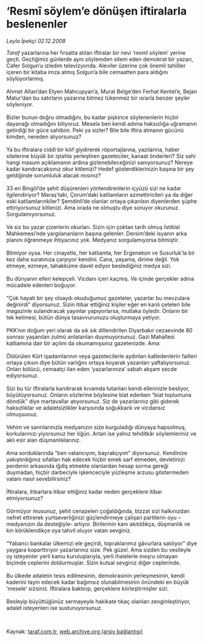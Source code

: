 # ‘Resmî söylem’e dönüşen iftiralarla beslenenler

*Leyla İpekçi 02.12.2008*

<div class="taraf_structure_2col_1zq">
<div class="margen_n">



 <p><i>Taraf</i> yazarlarına her fırsatta atılan iftiralar bir nevi ‘resmî söylem’ yerine geçti. Geçtiğimiz günlerde aynı söylemden sitem eden demokrat bir yazarı, Cafer Solgun’u izledim televizyonda. Aleviler üzerine çok önemli tahliller içeren bir kitaba imza atmış Solgun’a bile cemaatten para aldığını söylüyorlarmış. <br/><br/>Ahmet Altan’dan Etyen Mahcupyan’a, Murat Belge’den Ferhat Kentel’e, Bejan Matur’dan bu satırların yazarına bitmez tükenmez bir ısrarla benzer şeyler söyleniyor. <br/><br/>Bizler bunun doğru olmadığını, bu kadar pişkince söylenenlerin hiçbir dayanağı olmadığını biliyoruz. Mesela ben kendi adıma haksızlığa uğramanın getirdiği bir güce sahibim. Peki ya sizler? Bile bile iftira atmanın gücünü kimden, nereden alıyorsunuz? <br/><br/>Ya bu iftiralara ciddi bir kılıf giydirerek röportajlarına, yazılarına, haber sitelerine büyük bir iştahla yerleştiren gazeteciler, kanaat önderleri? Siz sahi hangi masum açıklamanın ardına gizlenebileceğinizi sanıyorsunuz? Nereye kadar kandıracaksınız okur kitlenizi? Hedef gösterdiklerinizin başına bir şey geldiğinde sorumluluk alacak mısınız? <br/><br/>33 eri Bingöl’de şehit düşürenleri yönlendirenlerin içyüzü sizi ne kadar ilgilendiriyor? Maraş’taki, Çorum’daki katliamların azmettiricileri ya da diğer eski katliamlarınkiler? Şemdinli’de olanlar ortaya çıkarılsın diyenlerden şüphe ettiriyorsunuz kitlenizi. Ama orada ne olmuştu diye soruyor okurunuz. Sorgulamıyorsunuz. <br/><br/>Ve siz bu yazar çizerlerin okurları. Sizin için çoktan tarih olmuş İstiklal Mahkemesi’nde yargılananların başına gelenler. Dersim’deki isyanın arka planını öğrenmeye ihtiyacınız yok. Medyanız sorgulamıyorsa bitmiştir. <br/><br/>Bitmiyor oysa. Her cinayetle, her katliamla, her Ergenekon ve Susurluk’la bir kez daha suratınıza çarpıyor kendini. Cana, yaşama, dirime değil. Yok etmeye, ezmeye, tahakküme davet ediyor beslediğiniz medya sizi. <br/><br/>Bu dünyanın elleri kelepçeli. Vicdanı içeri kaçmış. Ve içinde gerçekler adına mücadele edenleri boğuyor. <br/><br/>“Çok hayati bir şey olsaydı okuduğumuz gazeteler, yazarlar bu mevzulara değinirdi” diyorsunuz. Sizin itibar ettiğiniz kişiler eğer en kanlı çeteleri bile magazinle sulandıracak yayınlar yapıyorlarsa, mutlaka öyledir. Onların bir tek kelimesi, bütün dünya tasavvurunuzu oluşturmaya yetiyor. <br/><br/>PKK’nın doğum yeri olarak da sık sık dillendirilen Diyarbakır cezaevinde 80 sonrası yaşanılan zulmü anlatanları duymuyorsunuz. Gazi Mahallesi katliamına dair bir açılım da okumamışsınız gazetenizde. Ama: <br/><br/>Öldürülen Kürt işadamlarının veya gazetecilerle aydınları katledenlerin failleri ortaya çıksın diye bütün varlığını ortaya koyarak yazanları yaftalıyorsunuz. Onları bölücü, cemaatçi ilan eden ‘yazarlarınıza’ sabah akşam secde ediyorsunuz. <br/><br/>Sizi bu tür iftiralarla kandırarak kıvamda tutanları kendi ellerinizle besliyor, büyütüyorsunuz. Onların sözlerine böylesine biat ederken “biat toplumuna döndük” diye martavallar atıyorsunuz. Siz de yazarlarınız gibi giderek haksızlıklar ve adaletsizlikler karşısında soğukkanlı ve vicdansız olmuşsunuz. <br/><br/>Vehim ve sanrılarınızla medyanızın size kurguladığı dünyaya hapsolmuş, korkularınızı yiyorsunuz her öğün. Artan ise yalnız tehditkâr söylemleriniz ve aklı esir alan düşmanlıklarınız. <br/><br/>Ama sorduklarında “ben vatancıyım, bayrakçıyım” diyorsunuz. Kendinize yakıştırdığınız sıfatları hak edecek hiçbir emek sarf etmeden, devletinizi perdenin arkasında iğdiş etmekte olanlardan hesap sorma gereği duymadan, hiçbir darbeciyle işkenceciyle yüzleşme arzusu göstermeden vatanı nasıl sevebilirsiniz? <br/><br/>İftiralara, ihbarlara itibar ettiğiniz kadar neden gerçeklere itibar etmiyorsunuz? <br/><br/>Görmüyor musunuz, şehit cenazeleri çoğaldığında, bizzat sizi halkınızdan nefret ettirerek yurtseverliğinizi güçlendirmeye çalışan partilerin oyu –medyanızın da desteğiyle- artıyor. Birilerinin kanı akıtıldıkça, düşmanlık ve kin körüklendikçe oya tahvil oluyor vatan sevginiz. <br/><br/>“Yabancı bankalar ülkemizi ele geçirdi, topraklarımız gâvurlara satılıyor” diye yaygara koparttırıyor yazarlarınız size. Pek güzel. Ama sizden bu vesileyle oy isteyenler yerli kamu kuruluşlarıyla, yerli ihalelerle meşru olmayan biçimde ceplerini doldurmuşlar. Sizin kutsal sevginiz diğer ceplerinde. <br/><br/>Bu ülkede adaletin tesis edilmesinin, demokrasinin yerleşmesinin, kendi kaderini tayin edecek kadar bağımsız olunabilmesinin önündeki en büyük ‘mesele’ sizsiniz. İftiralara baktırıp, gerçeklere körleştirmişler sizi. <br/><br/>Besleyip büyüttüğünüz sermayeyle hakikate tıkaç olanları zenginleştiriyor, adalet isteyenleri ise susturuyorsunuz. </p>

<br/>


<div id="taraf_not">
</div>

</div>


</div>

Kaynak: [taraf.com.tr](http://www.taraf.com.tr:80/makale/2934.htm), [web.archive.org (arşiv bağlantısı)](http://web.archive.org/web/20081219131434/http://www.taraf.com.tr:80/makale/2934.htm)
